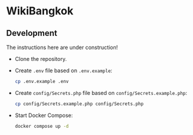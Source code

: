 # WikiBangkok

## Development
The instructions here are under construction!

- Clone the repository.

- Create `.env` file based on `.env.example`:

  ```sh
  cp .env.example .env
  ```

- Create `config/Secrets.php` file based on `config/Secrets.example.php`:

  ```sh
  cp config/Secrets.example.php config/Secrets.php
  ```

- Start Docker Compose:

  ```sh
  docker compose up -d
  ```
